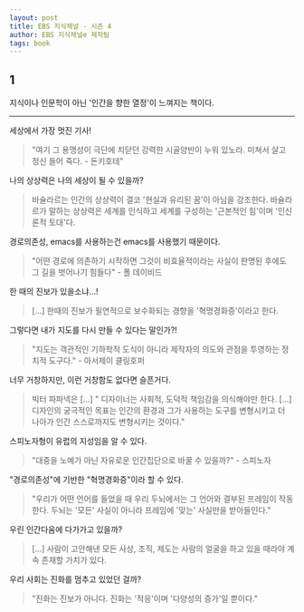 ```yaml
---
layout: post
title: EBS 지식채널 - 시즌 4
author: EBS 지식채널e 제작팀
tags: book
---
```


## 1
지식이나 인문학이 아닌 '인간을 향한 열정'이 느껴지는 책이다.

-----

세상에서 가장 멋진 기사!
> "여기 그 용맹성이 극단에 치닫던 강력한 시골양반이 누워 있노라. 미쳐서 살고 정신 들어 죽다. - 돈키호테"

나의 상상력은 나의 세상이 될 수 있을까?
> 바슐라르는 인간의 상상력이 결코 '현실과 유리된 꿈'이 아님을 강조한다. 바슐라르가 말하는 상상력은 세계를 인식하고 세계를 구성하는 '근본적인 힘'이며 '인신론적 토대'다.

경로의존성, emacs를 사용하는건 emacs를 사용했기 때문이다.
> "어떤 경로에 의존하기 시작하면 그것이 비효율적이라는 사실이 판명된 후에도 그 길을 벗어나기 힘들다" - 폴 데이비드

한 때의 진보가 있을소냐...!
> [...] 한때의 진보가 필연적으로 보수화되는 경향을 '혁명경화증'이라고 한다.

그렇다면 내가 지도를 다시 만들 수 있다는 말인가?!
> "지도는 객관적인 기하학적 도식이 아니라 제작자의 의도와 관점을 투영하는 정치적 도구다." - 아서제이 클링호퍼

너무 거창하지만, 이런 거창함도 없다면 슬픈거다.
> 빅터 파파넥은 [...] " 디자이너는 사회적, 도덕적 책임감을 의식해야만 한다. [...] 디자인의 궁극적인 목표는 인간의 환경과 그가 사용하는 도구를 변형시키고 더 나아가 인간 스스로까지도 변형시키는 것이다."

스피노자형이 유럽의 지성임을 알 수 있다.
> "대중을 노예가 아닌 자유로운 인간집단으로 바꿀 수 있을까?" - 스피노자

"경로의존성"에 기반한 "혁명경화증"이라 할 수 있다.
> "우리가 어떤 언어를 들었을 때 우리 두뇌에서는 그 언어와 결부된 프레임이 작동한다. 두뇌는 '모든' 사실이 아니라 프레임에 '맞는' 사실만을 받아들인다."

우린 인간다움에 다가가고 있을까?
> [...] 사람이 고안해낸 모든 사상, 조직, 제도는 사람의 얼굴을 하고 있을 때라야 계속 존재할 가치가 있다.

우리 사회는 진화를 멈추고 있었던 걸까?
> "진화는 진보가 아니다. 진화는 '적응'이며 '다양성의 증가'일 뿐이다."

